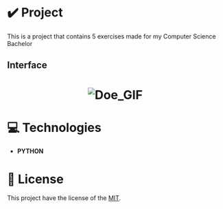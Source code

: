 # ✔️ Project
This is a project that contains 5 exercises made for my Computer Science Bachelor 

## Interface 
<h1 align="center">
    <img alt="Doe_GIF" title="Doe_Interface_GIF" src="github/Doe_Website_GIF.gif">
</h1>

# 💻 Technologies
- **PYTHON**

# 📝 License
This project have the license of the [MIT](./LICENSE).
